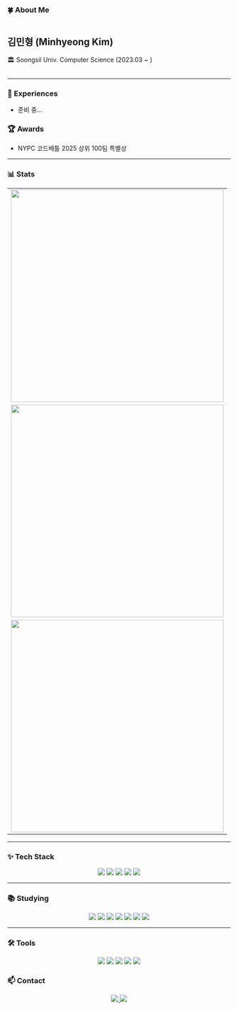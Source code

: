 ### 🍀 About Me
<div style="display: flex; align-items: center; gap: 20px;">
  <div>
    <h2>김민형 (Minhyeong Kim)</h2>
    <p>🏛 Soongsil Univ. Computer Science (2023.03 ~ )</p>
  </div>
</div>

---

### 💼 Experiences
- 준비 중...

### 🏆 Awards
- NYPC 코드배틀 2025 상위 100팀 특별상
---

### 📊 Stats
<table>
  <tr>
    <td align="center">
      <a href="https://github.com/devxb/gitanimals">
        <img src="https://render.gitanimals.org/lines/meendragon" width="480" />
      </a>
    </td>
  </tr>
  <tr>
    <td align="center">
      <img src="http://mazassumnida.wtf/api/v2/generate_badge?boj=kimhy1124" width="480" />
    </td>
  </tr>
  <tr>
    <td align="center">
      <a href="https://github.com/anuraghazra/github-readme-stats">
        <img src="https://github-readme-stats.vercel.app/api/top-langs/?username=meendragon&layout=donut&theme=material-palenight&hide_border=true&bg_color=20232a&icon_color=58A6FF&text_color=fff&title_color=58A6FF&count_private=true" width="480" />
      </a>
    </td>
  </tr>
</table>

---

### ✨ Tech Stack
<div align="center">
  <img src="https://img.shields.io/badge/C-A8B9CC.svg?style=for-the-badge&logo=c&logoColor=white" />
  <img src="https://img.shields.io/badge/C++-00599C.svg?style=for-the-badge&logo=c%2B%2B&logoColor=white" />
  <img src="https://img.shields.io/badge/Java-007396.svg?style=for-the-badge&logo=java&logoColor=white" />
  <img src="https://img.shields.io/badge/Python-3670A0?style=for-the-badge&logo=python&logoColor=ffdd54" /> 
  <img src="https://img.shields.io/badge/MySQL-4479A1.svg?style=for-the-badge&logo=mysql&logoColor=white" />
</div>

---

### 📚 Studying
<div align="center">
  <img src="https://img.shields.io/badge/TensorFlow-FF6F00.svg?style=for-the-badge&logo=tensorflow&logoColor=white" />
  <img src="https://img.shields.io/badge/Keras-D00000.svg?style=for-the-badge&logo=keras&logoColor=white" />
  <img src="https://img.shields.io/badge/PyTorch-EE4C2C.svg?style=for-the-badge&logo=pytorch&logoColor=white" />
  <img src="https://img.shields.io/badge/scikit--learn-F7931E.svg?style=for-the-badge&logo=scikit-learn&logoColor=white" />
  <img src="https://img.shields.io/badge/LLM--RAG-8A2BE2.svg?style=for-the-badge&logo=openai&logoColor=white" />
  <img src="https://img.shields.io/badge/Model%20Compression-228B22.svg?style=for-the-badge&logo=nvidia&logoColor=white" />
  <img src="https://img.shields.io/badge/Edge%20AI-FF4500.svg?style=for-the-badge&logo=arm&logoColor=white" />
</div>

---

### 🛠 Tools
<div align="center">
  <img src="https://img.shields.io/badge/GitHub-181717.svg?style=for-the-badge&logo=github&logoColor=white" />
  <img src="https://img.shields.io/badge/Notion-F3F3F3.svg?style=for-the-badge&logo=notion&logoColor=black" />
  <img src="https://img.shields.io/badge/VSCode-007ACC.svg?style=for-the-badge&logo=visual-studio-code&logoColor=white" />
  <img src="https://img.shields.io/badge/IntelliJ%20IDEA-000000.svg?style=for-the-badge&logo=intellijidea&logoColor=white" />
  <img src="https://img.shields.io/badge/Android%20Studio-346ac1?style=for-the-badge&logo=android%20studio&logoColor=white" />
</div>

### 📫 Contact
<div align="center">
  <a href="mailto:skymjh2013@naver.com">
    <img src="https://img.shields.io/badge/skymjh2013@naver.com-D14836?style=for-the-badge&logo=gmail&logoColor=white" />
  </a>
  <a href="https://hits.seeyoufarm.com">
    <img src="https://hits.seeyoufarm.com/api/count/incr/badge.svg?url=https%3A%2F%2Fgithub.com%2Fmeendragon&count_bg=%23000000&title_bg=%23000000&icon=github.svg&icon_color=%23FFFFFF&title=Github&edge_flat=true" />
  </a>
</div>
